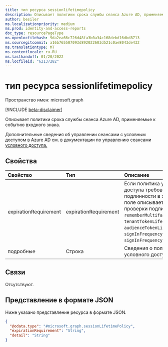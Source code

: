 ```yaml
---
title: тип ресурса sessionlifetimepolicy
description: Описывает политики срока службы сеанса Azure AD, применяемые к событию входного знака.
author: besiler
ms.localizationpriority: medium
ms.prod: identity-and-access-reports
doc_type: resourcePageType
ms.openlocfilehash: 9da2ea66c726d48fa3b0a34c168debd16dbd8713
ms.sourcegitcommit: a16b765507093d892022603d521c0ae8043de432
ms.translationtype: MT
ms.contentlocale: ru-RU
ms.lasthandoff: 01/20/2022
ms.locfileid: "62137282"
---
```

# <a name="sessionlifetimepolicy-resource-type"></a>тип ресурса sessionlifetimepolicy

Пространство имен: microsoft.graph

[!INCLUDE [beta-disclaimer](../../includes/beta-disclaimer.md)]

Описывает политики срока службы сеанса Azure AD, применяемые к событию входного знака. 

Дополнительные сведения об управлении сеансами с условным доступом в Azure AD см. в документации по управлению сеансами [условного доступа.](/azure/active-directory/conditional-access/howto-conditional-access-session-lifetime) 

## <a name="properties"></a>Свойства
|Свойство|Тип|Описание|
|:---|:---|:---|
|expirationRequirement|expirationRequirement|Если политика управления сеансами условного доступа требовала от пользователя проверки подлинности в этом случае регистрации, в этом поле описывается тип политики, требуемой проверки подлинности. Возможные значения: `rememberMultifactorAuthenticationOnTrustedDevices`, `tenantTokenLifetimePolicy`, `audienceTokenLifetimePolicy`, `signInFrequencyPeriodicReauthentication`, `ngcMfa`, `signInFrequencyEveryTime`, `unknownFutureValue`.|
|подробные|Строка|Сведения о политике управления сеансами условного доступа, применимой к входу.|


## <a name="relationships"></a>Связи
Отсутствуют.

## <a name="json-representation"></a>Представление в формате JSON
Ниже указано представление ресурса в формате JSON.
<!-- {
  "blockType": "resource",
  "@odata.type": "microsoft.graph.sessionLifetimePolicy"
}
-->
``` json
{
  "@odata.type": "#microsoft.graph.sessionLifetimePolicy",
  "expirationRequirement": "String",
  "detail": "String"
}
```


